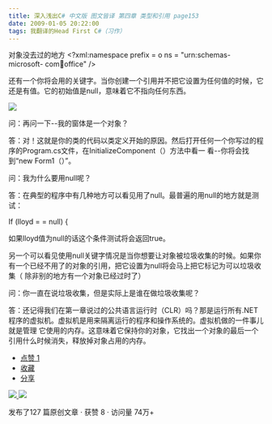 ```yaml
---
title: 深入浅出C# 中文版 图文皆译 第四章 类型和引用 page153
date: 2009-01-05 20:22:00
tags: 我翻译的Head First C#（习作）
---
```

对象没去过的地方  <?xml:namespace prefix = o ns = "urn:schemas-microsoft-
com:office:office" />

还有一个你将会用的关键字。当你创建一个引用并不把它设置为任何值的时候，它还是有值。它的初始值是null，意味着它不指向任何东西。

![](https://p-blog.csdn.net/images/p_blog_csdn_net/cuipengfei1/EntryImages/20090105/%E6%88%AA%E5%9B%BE00.jpg)

问：再问一下--我的窗体是一个对象？

答：对！这就是你的类的代码以类定义开始的原因。然后打开任何一个你写过的程序的Program.cs文件，在InitializeComponent（）方法中看一
看--你将会找到“new Form1（）”。

问：我为什么要用null呢？

答：在典型的程序中有几种地方可以看见用了null。最普遍的用null的地方就是测试：

If (lloyd = = null) {

如果lloyd值为null的话这个条件测试将会返回true。

另一个可以看见使用null关键字情况是当你想要让对象被垃圾收集的时候。如果你有一个已经不用了的对象的引用，把它设置为null将会马上把它标记为可以垃圾收集（
除非别的地方有一个对象已经过时了）

问：你一直在说垃圾收集，但是实际上是谁在做垃圾收集呢？

答：还记得我们在第一章说过的公共语言运行时（CLR）吗？那是运行所有.NET程序的虚拟机。虚拟机是用来隔离运行的程序和操作系统的。虚拟机做的一件事儿就是管理
它使用的内存。这意味着它保持你的对象，它找出一个对象的最后一个引用什么时候消失，释放掉对象占用的内存。

  * [ 点赞  1  ](javascript:;)
  * [ 收藏  ](javascript:;)
  * [ 分享 ](javascript:;)

[ ![](https://profile.csdnimg.cn/5/2/5/3_cuipengfei1)
![](https://g.csdnimg.cn/static/user-reg-year/1x/11.png)
](https://blog.csdn.net/cuipengfei1)



发布了127 篇原创文章  ·  获赞 8  ·  访问量 74万+

